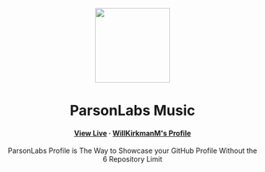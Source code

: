 <p align="center">
  <img src="https://avatars.githubusercontent.com/u/138057124?s=200&v=4" width="150" />
</p>
<h1 align="center">ParsonLabs Music</h1>

<h4 align="center">
  <a href="https://profile.parson.dev">View Live</a>
  ·
  <a href="https://profile.parson.dev/WillKirkmanM">WillKirkmanM's Profile</a>
</h4>

<p align="center">ParsonLabs Profile is The Way to Showcase your GitHub Profile Without the 6 Repository Limit</p>

